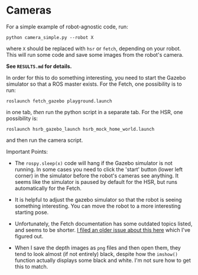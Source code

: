 # Cameras

For a simple example of robot-agnostic code, run:

```
python camera_simple.py --robot X
```

where `X` should be replaced with `hsr` or `fetch`, depending on your robot.
This will run some code and save some images from the robot's camera. 

**See `RESULTS.md` for details.**

In order for this to do something interesting, you need to start the Gazebo
simulator so that a ROS master exists. For the Fetch, one possibility is to run:
  
```
roslaunch fetch_gazebo playground.launch
```

in one tab, *then* run the python script in a separate tab. For the HSR, one
possibility is:

```
roslaunch hsrb_gazebo_launch hsrb_mock_home_world.launch
```

and then run the camera script.

Important Points:

- The `rospy.sleep(x)` code will hang if the Gazebo simulator is not running. In
  some cases you need to click the 'start' button (lower left corner) in the
  simulator before the robot's cameras see anything. It seems like the simulator
  is paused by default for the HSR, but runs automatically for the Fetch.

- It is helpful to adjust the gazebo simulator so that the robot is seeing
  something interesting. You can move the robot to a more interesting starting
  pose.

- Unfortunately, the Fetch documentation has some outdated topics listed, and
  seems to be shorter. [I filed an older issue about this here][1] which I've
  figured out.

- When I save the depth images as `png` files and then open them, they tend to
  look almost (if not entirely) black, despite how the `imshow()` function
  actually displays some black and white. I'm not sure how to get this to match.

[1]:https://github.com/fetchrobotics/fetch_ros/issues/74
